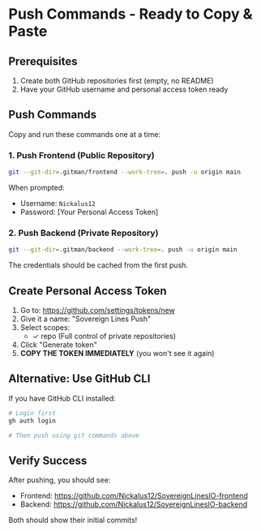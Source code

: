 # Push Commands - Ready to Copy & Paste

## Prerequisites
1. Create both GitHub repositories first (empty, no README)
2. Have your GitHub username and personal access token ready

## Push Commands

Copy and run these commands one at a time:

### 1. Push Frontend (Public Repository)
```bash
git --git-dir=.gitman/frontend --work-tree=. push -u origin main
```

When prompted:
- Username: `Nickalus12`
- Password: [Your Personal Access Token]

### 2. Push Backend (Private Repository)
```bash
git --git-dir=.gitman/backend --work-tree=. push -u origin main
```

The credentials should be cached from the first push.

## Create Personal Access Token

1. Go to: https://github.com/settings/tokens/new
2. Give it a name: "Sovereign Lines Push"
3. Select scopes:
   - ✓ repo (Full control of private repositories)
4. Click "Generate token"
5. **COPY THE TOKEN IMMEDIATELY** (you won't see it again)

## Alternative: Use GitHub CLI

If you have GitHub CLI installed:
```bash
# Login first
gh auth login

# Then push using git commands above
```

## Verify Success

After pushing, you should see:
- Frontend: https://github.com/Nickalus12/SovereignLinesIO-frontend
- Backend: https://github.com/Nickalus12/SovereignLinesIO-backend

Both should show their initial commits!